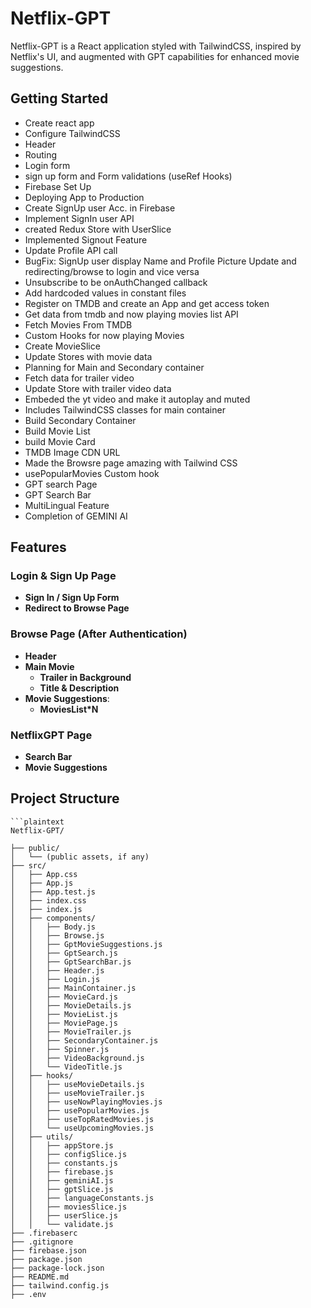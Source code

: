 # Netflix-GPT

Netflix-GPT is a React application styled with TailwindCSS, inspired by Netflix's UI, and augmented with GPT capabilities for enhanced movie suggestions.

## Getting Started

- Create react app
- Configure TailwindCSS
- Header
- Routing
- Login form
- sign up form and Form validations (useRef Hooks)
- Firebase Set Up
- Deploying App to Production
- Create SignUp user Acc. in Firebase
- Implement SignIn user API
- created Redux Store with UserSlice
- Implemented Signout Feature
- Update Profile API call
- BugFix: SignUp user display Name and Profile Picture Update and redirecting/browse to login and vice versa
- Unsubscribe to be onAuthChanged callback
- Add hardcoded values in constant files
- Register on TMDB and create an App and get access token
- Get data from tmdb and now playing movies list API
- Fetch Movies From TMDB
- Custom Hooks for now playing Movies
- Create MovieSlice
- Update Stores with movie data
- Planning for Main and Secondary container
- Fetch data for trailer video
- Update Store with trailer video data
- Embeded the yt video and make it autoplay and muted
- Includes TailwindCSS classes for main container
- Build Secondary Container
- Build Movie List
- build Movie Card
- TMDB Image CDN URL
- Made the Browsre page amazing with Tailwind CSS
- usePopularMovies Custom hook
- GPT search Page
- GPT Search Bar
- MultiLingual Feature
- Completion of GEMINI AI

## Features

### Login & Sign Up Page

- **Sign In / Sign Up Form**
- **Redirect to Browse Page**

### Browse Page (After Authentication)

- **Header**
- **Main Movie**
  - **Trailer in Background**
  - **Title & Description**
- **Movie Suggestions**:
  - **MoviesList\*N**

### NetflixGPT Page

- **Search Bar**
- **Movie Suggestions**

## Project Structure

````plaintext
```plaintext
Netflix-GPT/

├── public/
│   └── (public assets, if any)
├── src/
│   ├── App.css
│   ├── App.js
│   ├── App.test.js
│   ├── index.css
│   ├── index.js
│   ├── components/
│   │   ├── Body.js
│   │   ├── Browse.js
│   │   ├── GptMovieSuggestions.js
│   │   ├── GptSearch.js
│   │   ├── GptSearchBar.js
│   │   ├── Header.js
│   │   ├── Login.js
│   │   ├── MainContainer.js
│   │   ├── MovieCard.js
│   │   ├── MovieDetails.js
│   │   ├── MovieList.js
│   │   ├── MoviePage.js
│   │   ├── MovieTrailer.js
│   │   ├── SecondaryContainer.js
│   │   ├── Spinner.js
│   │   ├── VideoBackground.js
│   │   └── VideoTitle.js
│   ├── hooks/
│   │   ├── useMovieDetails.js
│   │   ├── useMovieTrailer.js
│   │   ├── useNowPlayingMovies.js
│   │   ├── usePopularMovies.js
│   │   ├── useTopRatedMovies.js
│   │   └── useUpcomingMovies.js
│   ├── utils/
│   │   ├── appStore.js
│   │   ├── configSlice.js
│   │   ├── constants.js
│   │   ├── firebase.js
│   │   ├── geminiAI.js
│   │   ├── gptSlice.js
│   │   ├── languageConstants.js
│   │   ├── moviesSlice.js
│   │   ├── userSlice.js
│   │   └── validate.js
├── .firebaserc
├── .gitignore
├── firebase.json
├── package.json
├── package-lock.json
├── README.md
├── tailwind.config.js
├── .env
````

```

```
